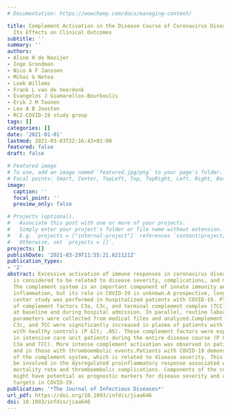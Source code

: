 ```yaml
---
# Documentation: https://wowchemy.com/docs/managing-content/

title: Complement Activation in the Disease Course of Coronavirus Disease 2019 and
  Its Effects on Clinical Outcomes
subtitle: ''
summary: ''
authors:
- Aline H de Nooijer
- Inge Grondman
- Nico A F Janssen
- Mihai G Netea
- Loek Willems
- Frank L van de Veerdonk
- Evangelos J Giamarellos-Bourboulis
- Erik J M Toonen
- Leo A B Joosten
- RCI-COVID-19 study group
tags: []
categories: []
date: '2021-01-01'
lastmod: 2021-03-03T22:16:43+01:00
featured: false
draft: false

# Featured image
# To use, add an image named `featured.jpg/png` to your page's folder.
# Focal points: Smart, Center, TopLeft, Top, TopRight, Left, Right, BottomLeft, Bottom, BottomRight.
image:
  caption: ''
  focal_point: ''
  preview_only: false

# Projects (optional).
#   Associate this post with one or more of your projects.
#   Simply enter your project's folder or file name without extension.
#   E.g. `projects = ["internal-project"]` references `content/project/deep-learning/index.md`.
#   Otherwise, set `projects = []`.
projects: []
publishDate: '2021-03-29T11:55:21.621121Z'
publication_types:
- '2'
abstract: Excessive activation of immune responses in coronavirus disease 2019 (COVID-19)
  is considered to be related to disease severity, complications, and mortality rate.
  The complement system is an important component of innate immunity and can stimulate
  inflammation, but its role in COVID-19 is unknown.A prospective, longitudinal, single
  center study was performed in hospitalized patients with COVID-19. Plasma concentrations
  of complement factors C3a, C3c, and terminal complement complex (TCC) were assessed
  at baseline and during hospital admission. In parallel, routine laboratory and clinical
  parameters were collected from medical files and analyzed.Complement factors C3a,
  C3c, and TCC were significantly increased in plasma of patients with COVID-19 compared
  with healthy controls (P &lt; .05). These complement factors were especially elevated
  in intensive care unit patients during the entire disease course (P &lt; .005 for
  C3a and TCC). More intense complement activation was observed in patients who died
  and in those with thromboembolic events.Patients with COVID-19 demonstrate activation
  of the complement system, which is related to disease severity. This pathway may
  be involved in the dysregulated proinflammatory response associated with increased
  mortality rate and thromboembolic complications. Components of the complement system
  might have potential as prognostic markers for disease severity and as therapeutic
  targets in COVID-19.
publication: '*The Journal of Infectious Diseases*'
url_pdf: https://doi.org/10.1093/infdis/jiaa646
doi: 10.1093/infdis/jiaa646
---
```

